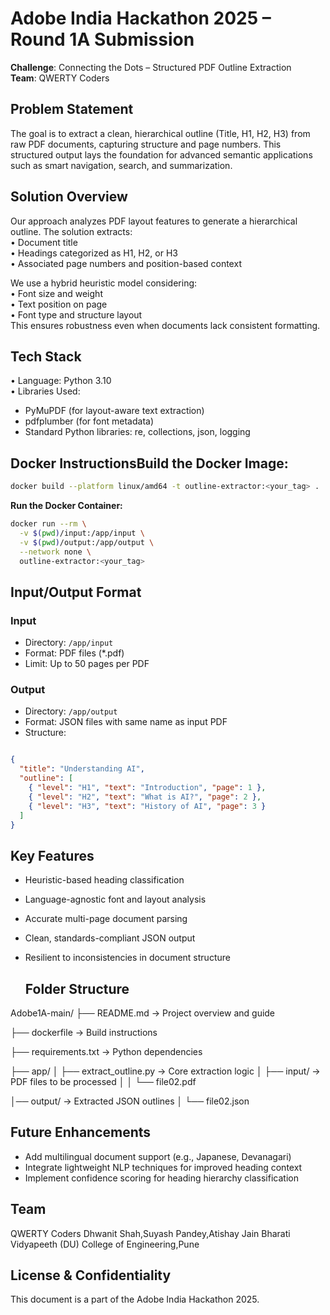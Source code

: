 # Adobe India Hackathon 2025 – Round 1A Submission  

**Challenge**: Connecting the Dots – Structured PDF Outline Extraction  
**Team**: QWERTY Coders  

## Problem Statement  
The goal is to extract a clean, hierarchical outline (Title, H1, H2, H3) from raw PDF documents, capturing structure and page numbers. This structured output lays the foundation for advanced semantic applications such as smart navigation, search, and summarization.

## Solution Overview  
Our approach analyzes PDF layout features to generate a hierarchical outline. The solution extracts:  
• Document title  
• Headings categorized as H1, H2, or H3  
• Associated page numbers and position-based context  

We use a hybrid heuristic model considering:  
• Font size and weight  
• Text position on page  
• Font type and structure layout  
This ensures robustness even when documents lack consistent formatting.

## Tech Stack  
• Language: Python 3.10  
• Libraries Used:  
   - PyMuPDF (for layout-aware text extraction)  
   - pdfplumber (for font metadata)  
   - Standard Python libraries: re, collections, json, logging

## Docker Instructions**Build the Docker Image:**  
```bash
docker build --platform linux/amd64 -t outline-extractor:<your_tag> .
```
**Run the Docker Container:**
```bash
docker run --rm \
  -v $(pwd)/input:/app/input \
  -v $(pwd)/output:/app/output \
  --network none \
  outline-extractor:<your_tag>
```
## Input/Output Format

### Input
- Directory: `/app/input`
- Format: PDF files (*.pdf)
- Limit: Up to 50 pages per PDF

### Output
- Directory: `/app/output`
- Format: JSON files with same name as input PDF
- Structure:
```json

{
  "title": "Understanding AI",
  "outline": [
    { "level": "H1", "text": "Introduction", "page": 1 },
    { "level": "H2", "text": "What is AI?", "page": 2 },
    { "level": "H3", "text": "History of AI", "page": 3 }
  ]
}
```

## Key Features

- Heuristic-based heading classification
- Language-agnostic font and layout analysis
- Accurate multi-page document parsing
- Clean, standards-compliant JSON output
- Resilient to inconsistencies in document structure

  ## Folder Structure

Adobe1A-main/
├── README.md              → Project overview and guide

├── dockerfile             → Build instructions

├── requirements.txt       → Python dependencies

├── app/
│   ├── extract_outline.py → Core extraction logic
│   ├── input/             → PDF files to be processed
│   │   └── file02.pdf

│── output/            → Extracted JSON outlines
│       └── file02.json


## Future Enhancements

- Add multilingual document support (e.g., Japanese, Devanagari)
- Integrate lightweight NLP techniques for improved heading context
- Implement confidence scoring for heading hierarchy classification

## Team
QWERTY Coders
Dhwanit Shah,Suyash Pandey,Atishay Jain
Bharati Vidyapeeth (DU) College of Engineering,Pune

## License & Confidentiality

This document is a part of the Adobe India Hackathon 2025. 
